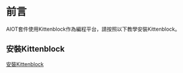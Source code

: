 # 前言

AIOT套件使用Kittenblock作為編程平台，請按照以下教學安裝Kittenblock。

## 安裝Kittenblock

[安裝Kittenblock](../../../../KittenBlock/index)